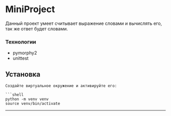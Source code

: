 # MiniProject
Данный проект умеет считывает выражение словами и вычислять его, так же ответ будет словами.

### Технологии

* pymorphy2
* unittest

## Установка
   ```
Создайте виртуальное окружение и активируйте его:

   ```shell
   python -m venv venv
   source venv/bin/activate
   ```

--------------------------------
